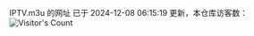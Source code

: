 IPTV.m3u 的网址 已于 2024-12-08 06:15:19 更新，本仓库访客数：![Visitor's Count](https://profile-counter.glitch.me/hero1898_tv/count.svg)
